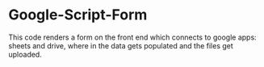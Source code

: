 # Google-Script-Form
This code renders a form on the front end which connects to google apps: sheets and drive, where in the data gets populated and the files get uploaded.
